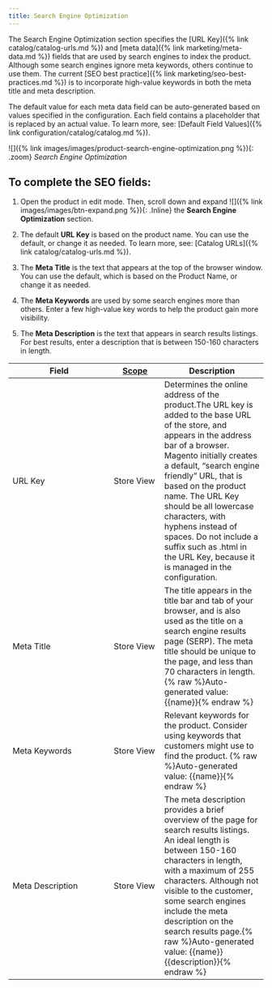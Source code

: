 ```yaml
---
title: Search Engine Optimization
---
```


The Search Engine Optimization section specifies the [URL Key]({% link catalog/catalog-urls.md %}) and [meta data]({% link marketing/meta-data.md %}) fields that are used by search engines to index the product. Although some search engines ignore meta keywords, others continue to use them. The current [SEO best practice]({% link marketing/seo-best-practices.md %}) is to incorporate high-value keywords in both the meta title and meta description.

The default value for each meta data field can be auto-generated based on values specified in the configuration. Each field contains a placeholder that is replaced by an actual value. To learn more, see: [Default Field Values]({% link configuration/catalog/catalog.md %}).

![]({% link images/images/product-search-engine-optimization.png %}){: .zoom}
*Search Engine Optimization*

## To complete the SEO fields:

1. Open the product in edit mode. Then, scroll down and expand ![]({% link images/images/btn-expand.png %}){: .Inline} the **Search Engine Optimization** section.

1. The default **URL Key** is based on the product name. You can use the default, or change it as needed. To learn more, see: [Catalog URLs]({% link catalog/catalog-urls.md %}).

1. The **Meta Title** is the text that appears at the top of the browser window. You can use the default, which is based on the Product Name, or change it as needed.

1. The **Meta Keywords** are used by some search engines more than others. Enter a few high-value key words to help the product gain more visibility.

1. The **Meta Description** is the text that appears in search results listings. For best results, enter a description that is between 150-160 characters in length.

<table>
<col WIDTH="200">
<col WIDTH="100">
<col WIDTH="auto">
      <thead>
         <tr>
            <th>Field</th>
            <th>
               <a href="{% link configuration/scope.md %}" class="Scope">Scope</a>
            </th>
            <th>Description</th>
         </tr>
      </thead>
      <tbody>
         <tr>
            <td>URL Key</td>
            <td>Store View</td>
            <td>Determines the online address of the product.The URL key is added to the base URL of the store, and appears in the address bar of a browser. Magento initially creates a default, “search engine friendly” URL, that is based on the product name. The URL Key should be all lowercase characters, with hyphens instead of spaces. Do not include a suffix such as .html in the URL Key, because  it is managed in the configuration.</td>
         </tr>
         <tr>
            <td>Meta Title</td>
            <td>Store View</td>
            <td>The title appears in the title bar and tab of your browser, and is also used as the title on a search engine results page (SERP). The meta title should be unique to the page, and less than 70 characters in length.{% raw %}Auto-generated value: {{name}}{% endraw %}</td>
         </tr>
         <tr>
            <td>Meta Keywords</td>
            <td>Store View</td>
            <td>Relevant keywords for the product. Consider using keywords that customers might use to find the product. {% raw %}Auto-generated value: {{name}}{% endraw %}</td>
         </tr>
         <tr>
            <td>Meta Description</td>
            <td>Store View</td>
            <td>The meta description provides a brief overview of the page for search results listings. An ideal length is between 150-160 characters in length, with a maximum of  255 characters. Although not visible to the customer, some search engines include the meta description on the search results page.{% raw %}Auto-generated value: {{name}} {{description}}{% endraw %}</td>
         </tr>
      </tbody>
   </table>
